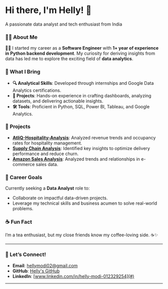 # Hi there, I'm Helly! 👋
A passionate data analyst and tech enthusiast from India  


### 👩‍💻 About Me
👩‍💻 I started my career as a **Software Engineer** with **1+ year of experience in Python backend development**. My curiosity for deriving insights from data has led me to explore the exciting field of **data analytics**.


### 🌟 What I Bring
- **🔍 Analytical Skills**: Developed through internships and Google Data Analytics certifications.
- **🚀 Projects**: Hands-on experience in crafting dashboards, analyzing datasets, and delivering actionable insights.
- **🛠️ Tools**: Proficient in Python, SQL, Power BI, Tableau, and Google Analytics.

### 📂 Projects
- **[AtliQ-Hospitality-Analysis](https://app.powerbi.com/view?r=eyJrIjoiMzJjYWUxMjItOTY4Yi00YjljLTljMjUtNmRlOGMwMGE2NGM1IiwidCI6ImZlMzQ2NjBjLWI3MjgtNDI0NC05MDRhLTUwNDg4MTNjZjIzMCJ9)**: Analyzed revenue trends and occupancy rates for hospitality management.
- **[Supply Chain Analysis](https://app.powerbi.com/view?r=eyJrIjoiMWZhNTg2ZjQtMzhkOS00OTVmLWJjZDMtYTIxM2NiZmZmNjVlIiwidCI6ImZlMzQ2NjBjLWI3MjgtNDI0NC05MDRhLTUwNDg4MTNjZjIzMCJ9&pageName=5d5e5d762697add52859)**: Identified key insights to optimize delivery performance and reduce churn.
- **[Amazon Sales Analysis](https://app.powerbi.com/view?r=eyJrIjoiODk4ZTY3N2YtYjZiZC00NzFiLWFhMjUtNTZkN2ZhYWFkMDJiIiwidCI6ImZlMzQ2NjBjLWI3MjgtNDI0NC05MDRhLTUwNDg4MTNjZjIzMCJ9)**: Analyzed trends and relationships in e-commerce sales data.

### 🎯 Career Goals
Currently seeking a **Data Analyst** role to:
- Collaborate on impactful data-driven projects.
- Leverage my technical skills and business acumen to solve real-world problems.

### ☕ Fun Fact
I’m a tea enthusiast, but my close friends know my coffee-loving side. ☕✨

---

### 🤝 Let’s Connect!

- **Email**: [hellymodi02@gmail.com](#)
-  **GitHub**: [Helly's GitHub](https://github.com/HellyModiKalpesh)
- **LinkedIn**: [www.linkedin.com/in/helly-modi-012329254](#)

---


